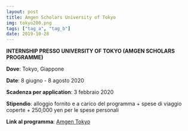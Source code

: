 ```yaml
---
layout: post
title: Amgen Scholars University of Tokyo 
img: tokyo200.png
tags: ["tag_a", "tag_b"]
date: 2019-10-28
---
```


**INTERNSHIP PRESSO UNIVERSITY OF TOKYO (AMGEN SCHOLARS PROGRAMME)**

**Dove**: Tokyo, Giappone  

**Date**: 8 giugno - 8 agosto 2020 

**Scadenza per application**: 3 febbraio 2020

**Stipendio**: alloggio fornito e a carico del programma + spese di viaggio coperte + 250,000 yen per le spese personali

**Link al programma**: [Amgen Tokyo](https://www.u-tokyo.ac.jp/en/prospective-students/amgen_program.html)
